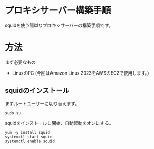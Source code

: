 # プロキシサーバー構築手順
squidを使う簡単なプロキシサーバーの構築手順です。
# 方法
まず必要なもの
- LinuxのPC (今回はAmazon Linux 2023をAWSのEC2で使用します。）
## squidのインストール
まずルートユーザーに切り替えます。
```
sudo su
```
squidをインストールし開始、自動起動をオンにする。
```
yum -y install squid
systemctl start squid
systemctl enable squid
```
